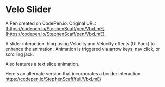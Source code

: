 # Velo Slider

A Pen created on CodePen.io. Original URL: [https://codepen.io/StephenScaff/pen/VbxLmE](https://codepen.io/StephenScaff/pen/VbxLmE).

A slider interaction thing using Velocity and Velocity effects (UI Pack) to enhance the animation.  Animation is triggered via arrow keys, nav click, or scrolling jack.

Also features a text slice animation.

Here's an alternate version that incorporates a  border interaction
https://codepen.io/StephenScaff/full/VbxLmE/
